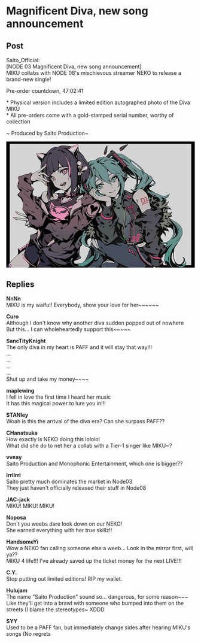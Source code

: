 # Magnificent Diva, new song announcement
## Post
Saito_Official:<br>
[NODE 03 Magnificent Diva, new song announcement]<br>
MIKU collabs with NODE 08's mischievous streamer NEKO to release a brand-new single!

Pre-order countdown, 47:02:41

\* Physical version includes a limited edition autographed photo of the Diva MIKU<br>
\* All pre-orders come with a gold-stamped serial number, worthy of collection

~ Produced by Saito Production~

![q1201.png](./attachments/q1201.png)
## Replies
**NnNn**<br>
MIKU is my waifu!! Everybody, show your love for her~~~~~~

**Curo**<br>
Although I don't know why another diva sudden popped out of nowhere<br>
But this... I can wholeheartedly support this~~~~~

**SancTityKnight**<br>
The only diva in my heart is PAFF and it will stay that way!!!<br>
...<br>
...<br>
...<br>
...<br>
Shut up and take my money~~~~

**maplewing**<br>
I fell in love the first time I heard her music<br>
It has this magical power to lure you in!!!

**STANley**<br>
Woah is this the arrival of the diva era? Can she surpass PAFF??

**CHanatsuka**<br>
How exactly is NEKO doing this lololol<br>
What did she do to net her a collab with a Tier-1 singer like MIKU~?

**vveay**<br>
Saito Production and Monophonic Entertainment, which one is bigger??

**lrrllrrl**<br>
Saito pretty much dominates the market in Node03<br>
They just haven't officially released their stuff in Node08

**JAC-jack**<br>
MIKU! MIKU! MIKU!

**Noposa**<br>
Don't you weebs dare look down on our NEKO!<br>
She earned everything with her true skillz!! 

**HandsomeYi**<br>
Wow a NEKO fan calling someone else a weeb... Look in the mirror first, will ya??<br>
MIKU 4 life!!! I've already saved up the ticket money for the next LIVE!!!

**C.Y.**<br>
Stop putting out limited editions! RIP my wallet.

**Hulujam**<br>
The name "Saito Production" sound so... dangerous, for some reason~~~ Like they'll get into a brawl with someone who bumped into them on the streets (I blame the stereotypes~ XDDD

**SYY**<br>
Used to be a PAFF fan, but immediately change sides after hearing MIKU's songs (No regrets

